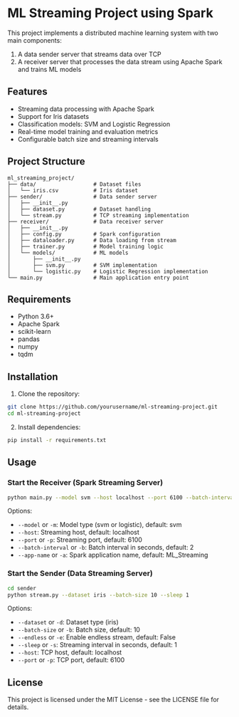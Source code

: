# ML Streaming Project using Spark

This project implements a distributed machine learning system with two main components:
1. A data sender server that streams data over TCP
2. A receiver server that processes the data stream using Apache Spark and trains ML models

## Features

- Streaming data processing with Apache Spark
- Support for Iris datasets
- Classification models: SVM and Logistic Regression
- Real-time model training and evaluation metrics
- Configurable batch size and streaming intervals

## Project Structure

```
ml_streaming_project/
├── data/                  # Dataset files
│   └── iris.csv           # Iris dataset
├── sender/                # Data sender server
│   ├── __init__.py
│   ├── dataset.py         # Dataset handling
│   └── stream.py          # TCP streaming implementation
├── receiver/              # Data receiver server
│   ├── __init__.py
│   ├── config.py          # Spark configuration
│   ├── dataloader.py      # Data loading from stream
│   ├── trainer.py         # Model training logic
│   └── models/            # ML models
│       ├── __init__.py
│       ├── svm.py         # SVM implementation
│       └── logistic.py    # Logistic Regression implementation
└── main.py                # Main application entry point
```

## Requirements

- Python 3.6+
- Apache Spark
- scikit-learn
- pandas
- numpy
- tqdm

## Installation

1. Clone the repository:
```bash
git clone https://github.com/yourusername/ml-streaming-project.git
cd ml-streaming-project
```

2. Install dependencies:
```bash
pip install -r requirements.txt
```

## Usage

### Start the Receiver (Spark Streaming Server)

```bash
python main.py --model svm --host localhost --port 6100 --batch-interval 2
```

Options:
- `--model` or `-m`: Model type (svm or logistic), default: svm
- `--host`: Streaming host, default: localhost
- `--port` or `-p`: Streaming port, default: 6100
- `--batch-interval` or `-b`: Batch interval in seconds, default: 2
- `--app-name` or `-a`: Spark application name, default: ML_Streaming

### Start the Sender (Data Streaming Server)

```bash
cd sender
python stream.py --dataset iris --batch-size 10 --sleep 1
```

Options:
- `--dataset` or `-d`: Dataset type (iris)
- `--batch-size` or `-b`: Batch size, default: 10
- `--endless` or `-e`: Enable endless stream, default: False
- `--sleep` or `-s`: Streaming interval in seconds, default: 1
- `--host`: TCP host, default: localhost
- `--port` or `-p`: TCP port, default: 6100

## License

This project is licensed under the MIT License - see the LICENSE file for details.
